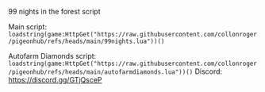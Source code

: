 99 nights in the forest script

Main script:
```loadstring(game:HttpGet("https://raw.githubusercontent.com/collonroger/pigeonhub/refs/heads/main/99nights.lua"))()```

Autofarm Diamonds script:
```loadstring(game:HttpGet("https://raw.githubusercontent.com/collonroger/pigeonhub/refs/heads/main/autofarmdiamonds.lua"))()```
Discord:
https://discord.gg/GTjQsceP
